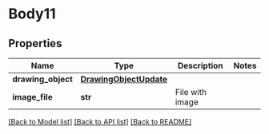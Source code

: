# Body11

## Properties
Name | Type | Description | Notes
------------ | ------------- | ------------- | -------------
**drawing_object** | [**DrawingObjectUpdate**](DrawingObjectUpdate.md) |  | 
**image_file** | **str** | File with image | 

[[Back to Model list]](../README.md#documentation-for-models) [[Back to API list]](../README.md#documentation-for-api-endpoints) [[Back to README]](../README.md)

